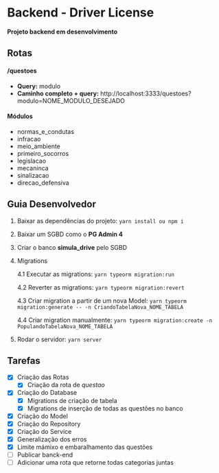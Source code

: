 # Backend - Driver License

**Projeto backend em desenvolvimento**

## Rotas

#### /questoes

* **Query:** modulo
* **Caminho completo + query:** http://localhost:3333/questoes?modulo=NOME_MODULO_DESEJADO

#### Módulos
* normas_e_condutas
* infracao
* meio_ambiente
* primeiro_socorros
* legislacao
* mecaninca
* sinalizacao
* direcao_defensiva


## Guia Desenvolvedor

1. Baixar as dependências do projeto: ```yarn install ou npm i```

2. Baixar um SGBD como o **PG Admin 4**

3. Criar o banco **simula_drive** pelo SGBD

4. Migrations 
    
    4.1 Executar as migrations: ```yarn typeorm migration:run``` 
    
    4.2 Reverter as migrations: ```yarn typeorm migration:revert```
    
    4.3 Criar migration a partir de um nova Model: ```yarn typeorm migration:generate -- -n CriandoTabelaNova_NOME_TABELA```
    
    4.4 Criar migration manualmente: ```yarn typeorm migration:create -n PopulandoTabelaNova_NOME_TABELA```

5. Rodar o servidor: ```yarn server```

## Tarefas
- [x] Criação das Rotas
    - [x] Criação da rota de _questao_ 
- [x] Criação do Database
    - [x] Migrations de criação de tabela
    - [x] Migrations de inserção de todas as questões no banco
- [x] Criação do Model
- [x] Criação do Repository
- [x] Criação do Service
- [x] Generalização dos erros
- [x] Limite mámixo e embaralhamento das questões
- [ ] Publicar banck-end
- [ ] Adicionar uma rota que retorne todas categorias juntas
